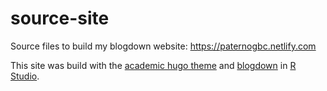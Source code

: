 # source-site
Source files to build my blogdown website: https://paternogbc.netlify.com

This site was build with the [academic hugo theme](https://themes.gohugo.io/academic/) and [blogdown](https://bookdown.org/yihui/blogdown/) in [R Studio](https://www.rstudio.com). 
